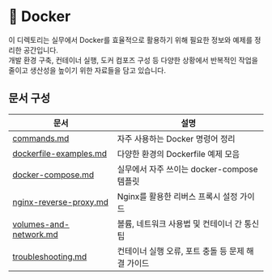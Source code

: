 # 🐳 Docker

이 디렉토리는 실무에서 Docker를 효율적으로 활용하기 위해 필요한 정보와 예제를 정리한 공간입니다.  
개발 환경 구축, 컨테이너 실행, 도커 컴포즈 구성 등 다양한 상황에서 반복적인 작업을 줄이고 생산성을 높이기 위한 자료들을 담고 있습니다.

## 문서 구성

| 문서 | 설명 |
|------|------|
| [commands.md](./commands.md) | 자주 사용하는 Docker 명령어 정리 |
| [dockerfile-examples.md](./dockerfile-examples.md) | 다양한 환경의 Dockerfile 예제 모음 |
| [docker-compose.md](./docker-compose.md) | 실무에서 자주 쓰이는 docker-compose 템플릿 |
| [nginx-reverse-proxy.md](./nginx-reverse-proxy.md) | Nginx를 활용한 리버스 프록시 설정 가이드 |
| [volumes-and-network.md](./volumes-and-network.md) | 볼륨, 네트워크 사용법 및 컨테이너 간 통신 팁 |
| [troubleshooting.md](./troubleshooting.md) | 컨테이너 실행 오류, 포트 충돌 등 문제 해결 가이드 |
